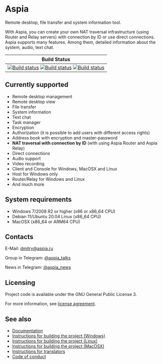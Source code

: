 Aspia
=====
Remote desktop, file transfer and system information tool.

With Aspia, you can create your own NAT traversal infrastructure (using Router and Relay servers) with connection by ID or use direct connections. Aspia supports many features. Among them, detailed information about the system, audio, text chat.

|Build Status|
|:--:|
|[![Build status](https://github.com/dchapyshev/aspia/actions/workflows/windows.yml/badge.svg?branch=master)](https://github.com/dchapyshev/aspia/actions/workflows/windows.yml) [![Build status](https://github.com/dchapyshev/aspia/actions/workflows/linux.yml/badge.svg?branch=master)](https://github.com/dchapyshev/aspia/actions/workflows/linux.yml) [![Build status](https://github.com/dchapyshev/aspia/actions/workflows/macos.yml/badge.svg?branch=master)](https://github.com/dchapyshev/aspia/actions/workflows/macos.yml)|

Currently supported
-------------------
- Remote desktop management
- Remote desktop view
- File transfer
- System information
- Text chat
- Task manager
- Encryption
- Authorization (it is possible to add users with different access rights)
- Address book with encryption and master-password
- <b>NAT traversal with connection by ID</b> (with using Aspia Router and Aspia Relay)
- Direct connections
- Audio support
- Video recording
- Client and Console for Windows, MacOSX and Linux
- Host for Windows only
- Router/Relay for Windows and Linux
- And much more

System requirements
-------------------
- Windows 7/2008 R2 or higher (x86 or x86_64 CPU)
- Debian 11/Ubuntu 20.04 Linux (x86_64 CPU)
- MacOSX (x86_64 or ARM64 CPU)

Contacts
--------
E-Mail: dmitry@aspia.ru

Group in Telegram: [@aspia_talks](https://t.me/aspia_talks)

News in Telegram: [@aspia_news](https://t.me/aspia_news)

Licensing
---------
Project code is available under the GNU General Public License 3.

For more information, see [license agreement](LICENSE.md).

See also
--------
- [Documentation](https://aspia.org/documentation.html)
- [Instructions for building the project (Windows)](https://aspia.org/docs/building-windows)
- [Instructions for building the project (Linux)](https://aspia.org/docs/building-linux)
- [Instructions for building the project (MacOSX)](https://aspia.org/docs/building-macos)
- [Instructions for translators](https://aspia.org/docs/translators)
- [Code of conduct](CODE_OF_CONDUCT.md)
